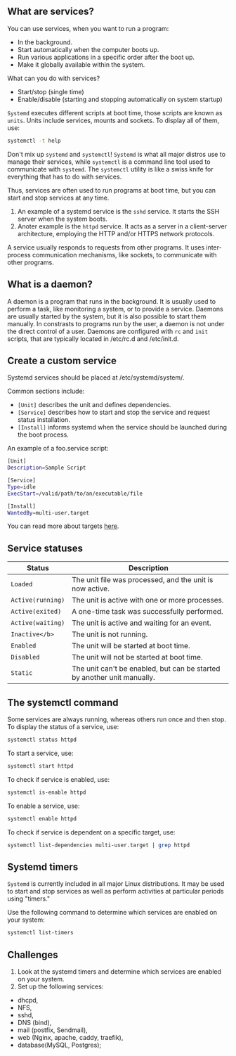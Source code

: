 ## What are services?
You can use services, when you want to run a program:

- In the background.
- Start automatically when the computer boots up.
- Run various applications in a specific order after the boot up.
- Make it globally available within the system.

What can you do with services?

- Start/stop (single time)
- Enable/disable (starting and stopping automatically on system startup)

`Systemd` executes different scripts at boot time, those scripts are known as `units`. Units include services, mounts and sockets. To display all of them, use:

```bash
systemctl -t help
```

Don't mix up `systemd` and `systemctl`! `Systemd` is what all major distros use to manage their services, while `systemctl` is a command line tool used to communicate with `systemd`. The `systemctl` utility is like a swiss knife for everything that has to do with services.

Thus, services are often used to run programs at boot time, but you can start and stop services at any time. 

1. An example of a systemd service is the `sshd` service. It starts the SSH server when the system boots. 
2. Anoter example is the `httpd` service. It acts as a server in a client-server architecture, employing the HTTP and/or HTTPS network protocols. 

A service usually responds to requests from other programs. It uses inter-process communication mechanisms, like sockets, to communicate with other programs.

## What is a daemon?
A daemon is a program that runs in the background. It is usually used to perform a task, like monitoring a system, or to provide a service. Daemons are usually started by the system, but it is also possible to start them manually. In constrasts to programs run by the user, a daemon is not under the direct control of a user. Daemons are configured with `rc` and `init` scripts, that are typically located in /etc/rc.d and /etc/init.d.

## Create a custom service

Systemd services should be placed at /etc/systemd/system/.

Common sections include:

* `[Unit]` describes the unit and defines dependencies.
* `[Service]` describes how to start and stop the service and request status installation.
* `[Install]` informs systemd when the service should be launched during the boot process. 

An example of a foo.service script:

```bash
[Unit]
Description=Sample Script

[Service]
Type=idle
ExecStart=/valid/path/to/an/executable/file

[Install]
WantedBy=multi-user.target
```

You can read more about targets <a href="https://github.com/djeada/Linux-Notes/edit/main/notes/booting.md">here</a>.

## Service statuses

| Status | Description |
| --- | --- |
| `Loaded` | The unit file was processed, and the unit is now active. |
| `Active(running)` | The unit is active with one or more processes. |
| `Active(exited)` | A one-time task was successfully performed. |
| `Active(waiting)` | The unit is active and waiting for an event. |
| `Inactive</b>` | The unit is not running.  |
| `Enabled` | The unit will be started at boot time. |
| `Disabled` |The unit will not be started at boot time. |
| `Static` | The unit can't be enabled, but can be started by another unit manually. |

## The systemctl command

Some services are always running, whereas others run once and then stop. To display the status of a service, use:

```bash
systemctl status httpd
```

To start a service, use:

```bash
systemctl start httpd
```

To check if service is enabled, use:

```bash
systemctl is-enable httpd
```

To enable a service, use:

```bash
systemctl enable httpd
```

To check if service is dependent on a specific target, use:

```bash
systemctl list-dependencies multi-user.target | grep httpd
```

## Systemd timers
`Systemd` is currently included in all major Linux distributions. It may be used to start and stop services as well as perform activities at particular periods using "timers."

Use the following command to determine which services are enabled on your system: 

```bash
systemctl list-timers
```

## Challenges

1. Look at the systemd timers and determine which services are enabled on your system.
1. Set up the following services: 
  - dhcpd, 
  - NFS, 
  - sshd, 
  - DNS (bind), 
  - mail (postfix, Sendmail), 
  - web (Nginx, apache, caddy, traefik), 
  - database(MySQL, Postgres);
